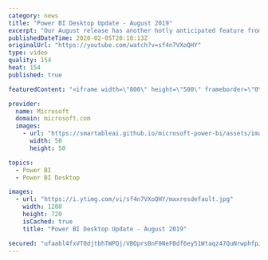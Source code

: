 ```yaml
---
category: news
title: "Power BI Desktop Update - August 2019"
excerpt: "Our August release has another hotly anticipated feature from the Microsoft Business Application Summit, grouping. Grouping in reports, similar to PowerPoint's grouping, lets you easily organize groups of visuals to move and resize them as a set. This month's release also has some updates to our newest"
publishedDateTime: 2020-02-05T20:18:13Z
originalUrl: "https://youtube.com/watch?v=sf4n7VXoQHY"
type: video
quality: 154
heat: 154
published: true

featuredContent: "<iframe width=\"800\" height=\"500\" frameborder=\"0\" src=\"https://www.youtube.com/embed/sf4n7VXoQHY\" allow=\"accelerometer; autoplay; encrypted-media; gyroscope; picture-in-picture\" allowfullscreen></iframe>"

provider:
  name: Microsoft
  domain: microsoft.com
  images:
    - url: "https://smartableai.github.io/microsoft-power-bi/assets/images/organizations/microsoft.com-50x50.jpg"
      width: 50
      height: 50

topics:
  - Power BI
  - Power BI Desktop

images:
  - url: "https://i.ytimg.com/vi/sf4n7VXoQHY/maxresdefault.jpg"
    width: 1280
    height: 720
    isCached: true
    title: "Power BI Desktop Update - August 2019"

secured: "ufaabl4fxVT0djtbhTWPQj/VBOprsBnF0NeFBdf6ey51Wtaqz47QuNrwphfpJ2k/liwcDcfn5TckwuChS/wMGJEft9oNgRhrJ7lw8H8ipchK+wa95oVUs6Tbtqm37WubJS5ENJbNgSdN5OkX+qwtWMj3eKAFdBr03uq9td2B5GQBETosZpMVSmwyV/qq061yG07+Ter6Y1Alvl68QyuvgWKxiywY2SOd5sklaxFtEpx7ae3S5aXzcav3WHB9jCLHhhlaLYFu/BZkYUfKxrXAjrPgdV2vm37yeVdXnHULQNuwspyeBHUZmpXGBDRjzSQRMXvxH1Lb1c3+YJ1ASmKW0OXk5KHjEE6b5YQHxHllQuW0aTyWab59eKuZgEjy8WVvx2WjwAeE6jFABMWHSGREHVX2AxphymvScge58RlxJz21lnepyq4wJw9NSFlKdStG;pNm+KeoqKRsSAXbJZx6uXQ=="
---
```


